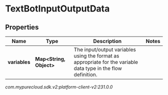 # TextBotInputOutputData


## Properties

| Name | Type | Description | Notes |
| ------------ | ------------- | ------------- | ------------- |
| **variables** | **Map&lt;String, Object&gt;** | The input/output variables using the format as appropriate for the variable data type in the flow definition. |  |




_com.mypurecloud.sdk.v2:platform-client-v2:231.0.0_
